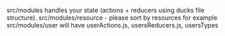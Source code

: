 src/modules handles your state (actions + reducers using ducks file structure).
src/modules/resource - please sort by resources for example
src/modules/user will have userActions.js, usersReducers.js, usersTypes
